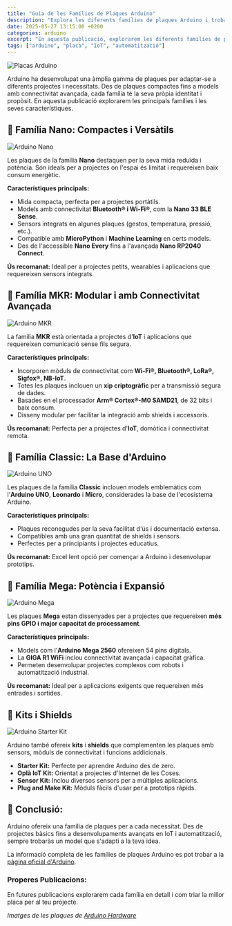 ```yaml
---
title: "Guia de les Famílies de Plaques Arduino"
description: "Explora les diferents famílies de plaques Arduino i troba la millor opció per al teu projecte."
date: 2025-05-27 13:15:00 +0200
categories: arduino
excerpt: "En aquesta publicació, explorarem les diferents famílies de plaques Arduino i trobarem la millor opció per al teu projecte."
tags: ["arduino", "placa", "IoT", "automatització"]
---
```


[img1]: /assets/imatges/blog/01-guia-de-placas/arduino-nano.jpg "Arduino Nano"
[img2]: /assets/imatges/blog/01-guia-de-placas/arduino-mkr_zero.jpg "Arduino MKR"
[img3]: /assets/imatges/blog/01-guia-de-placas/arduino-uno.jpg "Arduino UNO"
[img4]: /assets/imatges/blog/01-guia-de-placas/arduino-mega.jpg "Arduino Mega"
[img5]: /assets/imatges/blog/01-guia-de-placas/arduino-starter-kit.jpg "Arduino Starter Kit"
[img6]: /assets/imatges/blog/01-guia-de-placas/placas-arduino.png "Placas Arduino"

![Placas Arduino][img6]

Arduino ha desenvolupat una àmplia gamma de plaques per adaptar-se a diferents projectes i necessitats. Des de plaques compactes fins a models amb connectivitat avançada, cada família té la seva pròpia identitat i propòsit. En aquesta publicació explorarem les principals famílies i les seves característiques.

## 📌 **Família Nano: Compactes i Versàtils**

![Arduino Nano][img1]

Les plaques de la família **Nano** destaquen per la seva mida reduïda i potència. Són ideals per a projectes on l'espai és limitat i requereixen baix consum energètic.

**Característiques principals:**

- Mida compacta, perfecta per a projectes portàtils.
- Models amb connectivitat **Bluetooth® i Wi-Fi®**, com la **Nano 33 BLE Sense**.
- Sensors integrats en algunes plaques (gestos, temperatura, pressió, etc.).
- Compatible amb **MicroPython** i **Machine Learning** en certs models.
- Des de l'accessible **Nano Every** fins a l'avançada **Nano RP2040 Connect**.

**Ús recomanat:** Ideal per a projectes petits, wearables i aplicacions que requereixen sensors integrats.

## 📌 **Família MKR: Modular i amb Connectivitat Avançada**

![Arduino MKR][img2]

La família **MKR** està orientada a projectes d'**IoT** i aplicacions que requereixen comunicació sense fils segura.

**Característiques principals:**

- Incorporen mòduls de connectivitat com **Wi-Fi®, Bluetooth®, LoRa®, Sigfox®, NB-IoT**.
- Totes les plaques inclouen un **xip criptogràfic** per a transmissió segura de dades.
- Basades en el processador **Arm® Cortex®-M0 SAMD21**, de 32 bits i baix consum.
- Disseny modular per facilitar la integració amb shields i accessoris.

**Ús recomanat:** Perfecta per a projectes d'**IoT**, domòtica i connectivitat remota.

## 📌 **Família Classic: La Base d'Arduino**

![Arduino UNO][img3]

Les plaques de la família **Classic** inclouen models emblemàtics com l'**Arduino UNO**, **Leonardo** i **Micro**, considerades la base de l'ecosistema Arduino.

**Característiques principals:**

- Plaques reconegudes per la seva facilitat d'ús i documentació extensa.
- Compatibles amb una gran quantitat de shields i sensors.
- Perfectes per a principiants i projectes educatius.

**Ús recomanat:** Excel·lent opció per començar a Arduino i desenvolupar prototips.

## 📌 **Família Mega: Potència i Expansió**

![Arduino Mega][img4]

Les plaques **Mega** estan dissenyades per a projectes que requereixen **més pins GPIO i major capacitat de processament**.

**Característiques principals:**

- Models com l'**Arduino Mega 2560** ofereixen 54 pins digitals.
- La **GIGA R1 WiFi** inclou connectivitat avançada i capacitat gràfica.
- Permeten desenvolupar projectes complexos com robots i automatització industrial.

**Ús recomanat:** Ideal per a aplicacions exigents que requereixen més entrades i sortides.

## 📌 **Kits i Shields**

![Arduino Starter Kit][img5]

Arduino també ofereix **kits** i **shields** que complementen les plaques amb sensors, mòduls de connectivitat i funcions addicionals.

- **Starter Kit:** Perfecte per aprendre Arduino des de zero.
- **Oplà IoT Kit:** Orientat a projectes d'Internet de les Coses.
- **Sensor Kit:** Inclou diversos sensors per a múltiples aplicacions.
- **Plug and Make Kit:** Mòduls fàcils d'usar per a prototips ràpids.

## 🎯 **Conclusió:**  

Arduino ofereix una família de plaques per a cada necessitat. Des de projectes bàsics fins a desenvolupaments avançats en IoT i automatització, sempre trobaràs un model que s'adapti a la teva idea.

La informació completa de les famílies de plaques Arduino es pot trobar a la [pàgina oficial d'Arduino](https://www.arduino.cc/en/hardware/).

### **Properes Publicacions:**  

En futures publicacions explorarem cada família en detall i com triar la millor placa per al teu projecte.

*Imatges de les plaques de [Arduino Hardware](https://www.arduino.cc/en/hardware/)*

